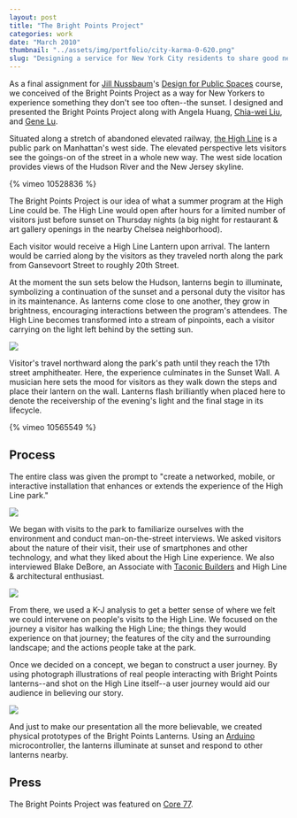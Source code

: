 ```yaml
---
layout: post
title: "The Bright Points Project"
categories: work
date: "March 2010"
thumbnail: "../assets/img/portfolio/city-karma-0-620.png"
slug: "Designing a service for New York City residents to share good news."
---
```


As a final assignment for [Jill Nussbaum][23]'s [Design for Public Spaces][24]
course, we conceived of the Bright Points Project as a way for New Yorkers to
experience something they don't see too often--the sunset. I designed and
presented the Bright Points Project along with Angela Huang, [Chia-wei
Liu][25], and [Gene Lu][26].

  [23]: http://interactiondesign.sva.edu/faculty/profile/jill_nussbaum/
  [24]: http://interactiondesign.sva.edu/classes/designforpublicspaces/
  [25]: http://www.csie.ntu.edu.tw/~r93122/
  [26]: http://www.genelu.com/

Situated along a stretch of abandoned elevated railway, [the High Line][27] is
a public park on Manhattan's west side. The elevated perspective lets visitors
see the goings-on of the street in a whole new way. The west side location
provides views of the Hudson River and the New Jersey skyline.

  [27]: http://thehighline.org/

{% vimeo 10528836 %}

The Bright Points Project is our idea of what a summer program at the High
Line could be. The High Line would open after hours for a limited number of
visitors just before sunset on Thursday nights (a big night for restaurant &
art gallery openings in the nearby Chelsea neighborhood).

Each visitor would receive a High Line Lantern upon arrival. The lantern would
be carried along by the visitors as they traveled north along the park from
Gansevoort Street to roughly 20th Street.

At the moment the sun sets below the Hudson, lanterns begin to illuminate,
symbolizing a continuation of the sunset and a personal duty the visitor has
in its maintenance. As lanterns come close to one another, they grow in
brightness, encouraging interactions between the program's attendees. The High
Line becomes transformed into a stream of pinpoints, each a visitor carrying
on the light left behind by the setting sun.

![][31]

Visitor's travel northward along the park's path until they reach the 17th
street amphitheater. Here, the experience culminates in the Sunset Wall. A
musician here sets the mood for visitors as they walk down the steps and place
their lantern on the wall. Lanterns flash brilliantly when placed here to
denote the receivership of the evening's light and the final stage in its
lifecycle.

{% vimeo 10565549 %}

## Process

The entire class was given the prompt to "create a networked, mobile, or
interactive installation that enhances or extends the experience of the High
Line park."

![][32]

We began with visits to the park to familiarize ourselves with the environment
and conduct man-on-the-street interviews. We asked visitors about the nature
of their visit, their use of smartphones and other technology, and what they
liked about the High Line experience. We also interviewed Blake DeBore, an
Associate with [Taconic Builders][28] and High Line & architectural
enthusiast.

  [28]: http://www.taconicbuilders.com/

![][33]

From there, we used a K-J analysis to get a better sense of where we felt we
could intervene on people's visits to the High Line. We focused on the journey
a visitor has walking the High Line; the things they would experience on that
journey; the features of the city and the surrounding landscape; and the
actions people take at the park.

Once we decided on a concept, we began to construct a user journey. By using
photograph illustrations of real people interacting with Bright Points
lanterns--and shot on the High Line itself--a user journey would aid our
audience in believing our story.

![][34]

And just to make our presentation all the more believable, we created physical
prototypes of the Bright Points Lanterns. Using an [Arduino][29]
microcontroller, the lanterns illuminate at sunset and respond to other
lanterns nearby.

  [29]: http://arduino.cc/

## Press

The Bright Points Project was featured on [Core 77][30].

  [30]: http://www.core77.com/blog/technology/sva_graduate_interaction_design_students_eye_the_high_line_16367.asp

  [31]: ../assets/img/portfolio/bright-points-project-0-620.jpg
  [32]: ../assets/img/portfolio/bright-points-project-4-620.png
  [33]: ../assets/img/portfolio/bright-points-project-1-620.png
  [34]: ../assets/img/portfolio/bright-points-project-3-620.jpg
